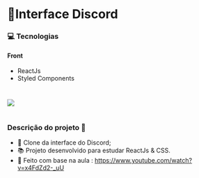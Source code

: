 # 📌Interface Discord

### 💻 Tecnologias

#### Front

- ReactJs
- Styled Components


#

![](https://i.ibb.co/wrz7L4v/ezgif-com-video-to-gif.gif)

#

### Descrição do projeto 🚀

- 📙 Clone da interface do Discord;
- 📚 Projeto desenvolvido para estudar ReactJs & CSS.
- 🚀 Feito com base na aula : https://www.youtube.com/watch?v=x4FdZd2-_uU

